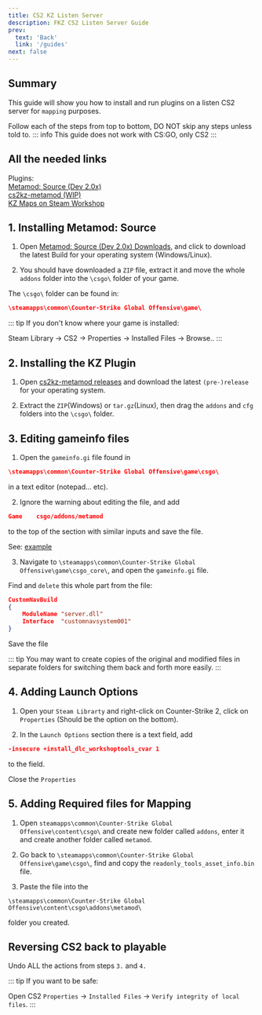```yaml
---
title: CS2 KZ Listen Server
description: FKZ CS2 Listen Server Guide 
prev: 
  text: 'Back'
  link: '/guides'
next: false
---
```


## Summary

This guide will show you how to install and run plugins on a listen CS2 server for `mapping` purposes.

Follow each of the steps from top to bottom, DO NOT skip any steps unless told to.
::: info
This guide does not work with CS:GO, only CS2
:::

## All the needed links

Plugins:
<br>[Metamod: Source (Dev 2.0x)](https://www.sourcemm.net/downloads.php/?branch=master)
<br>[cs2kz-metamod (WIP)](https://github.com/KZGlobalTeam/cs2kz-metamod)
<br>[KZ Maps on Steam Workshop](https://steamcommunity.com/workshop/browse/?appid=730&searchtext=kz_)


## 1. Installing Metamod: Source

1. Open [Metamod: Source (Dev 2.0x) Downloads](https://www.sourcemm.net/downloads.php/?branch=master), and click to download the latest Build for your operating system (Windows/Linux).

2. You should have downloaded a `ZIP` file, extract it and move the whole `addons` folder into the `\csgo\` folder of your game.

The `\csgo\` folder can be found in:

```json
\steamapps\common\Counter-Strike Global Offensive\game\
```

::: tip
If you don't know where your game is installed:

Steam Library -> CS2 -> Properties -> Installed Files -> Browse..
:::


## 2. Installing the KZ Plugin

1. Open [cs2kz-metamod releases](https://github.com/KZGlobalTeam/cs2kz-metamod/releases) and download the latest `(pre-)release` for your operating system.

2. Extract the `ZIP`(Windows) or `tar.gz`(Linux), then drag the `addons` and `cfg` folders into the `\csgo\` folder.


## 3. Editing gameinfo files

1. Open the `gameinfo.gi` file found in

```json
\steamapps\common\Counter-Strike Global Offensive\game\csgo\
```

 in a text editor (notepad... etc).

2. Ignore the warning about editing the file, and add

```json
Game    csgo/addons/metamod
```

to the top of the section with similar inputs and save the file.

See: [example](https://femboy.kz/images/gameinfo.png)

3. Navigate to `\steamapps\common\Counter-Strike Global Offensive\game\csgo_core\`, and open the `gameinfo.gi` file.

Find and `delete` this whole part from the file:

```json
CustomNavBuild
{
    ModuleName "server.dll"
    Interface  "customnavsystem001"
}
```

Save the file

::: tip
You may want to create copies of the original and modified files in separate folders for switching them back and forth more easily.
:::


## 4. Adding Launch Options

1. Open your `Steam Librarty` and right-click on Counter-Strike 2, click on `Properties` (Should be the option on the bottom).

2. In the `Launch Options` section there is a text field, add

```json
-insecure +install_dlc_workshoptools_cvar 1
```

to the field.

Close the `Properties`


## 5. Adding Required files for Mapping

1. Open `steamapps\common\Counter-Strike Global Offensive\content\csgo\` and create new folder called `addons`, enter it and create another folder called `metamod`.

2. Go back to `\steamapps\common\Counter-Strike Global Offensive\game\csgo\`, find and copy the `readonly_tools_asset_info.bin` file.

3. Paste the file into the

`\steamapps\common\Counter-Strike Global Offensive\content\csgo\addons\metamod\`

 folder you created.


## Reversing CS2 back to playable

Undo ALL the actions from steps `3.` and `4.`

::: tip
If you want to be safe:

Open CS2 `Properties` -> `Installed Files` -> `Verify integrity of local files`.
:::
